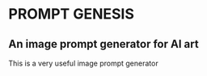 # PROMPT GENESIS
## An image prompt generator for AI art

This is a very useful image prompt generator